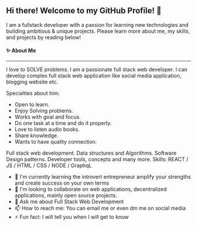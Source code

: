 ## Hi there! Welcome to my GitHub Profile! 👋

I am a fullstack developer with a passion for learning new technologies and building ambitious & unique projects. Please learn more about me, my skills, and projects by reading below!


#### ✨  About Me

------------

I love to SOLVE problems. I am a passionate full stack web developer. I can develop complex full stack web application like social media application, blogging website etc.

Specialties about him:

- Open to learn.
- Enjoy Solving problems.
- Works with goal and focus.
- Do one task at a time and do it properly.
- Love to listen audio books.
- Share knowledge.
- Wants to have quality connection.


Full stack web development.
Data structures and Algorithms.
Software Design patterns.
Developer tools, concepts and many more.
Skills: REACT / JS / HTML / CSS / NODE / GraphqL

- 🌱 I'm currently learning the introvert entrepreneur amplify your strengths and create success on your own terms
- 👯 I'm looking to collaborate on web applications, decentralized applications, mainly open source projects.
- 💬 Ask me about Full Stack Web Development
- 📫 How to reach me: You can email me or even dm me on social media
- ⚡ Fun fact: I will tell you when I will get to know


<!--
**followDev/followDev** is a ✨ _special_ ✨ repository because its `README.md` (this file) appears on your GitHub profile.

Here are some ideas to get you started:

- 🔭 I’m currently working on ...
- 🌱 I’m currently learning ...
- 👯 I’m looking to collaborate on ...
- 🤔 I’m looking for help with ...
- 💬 Ask me about ...
- 📫 How to reach me: ...
- 😄 Pronouns: ...
- ⚡ Fun fact: ...
-->

